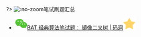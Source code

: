 ?> ![](https://notes.abelsu7.top/_media/terminal.svg ':no-zoom')笔试刷题汇总

- [![](logo/wechat.svg)BAT 经典算法笔试题： 镜像二叉树 | 码洞![](logo/star.svg)](https://mp.weixin.qq.com/s/DkWswfemCYZ4Qp_F0GZVLA)
